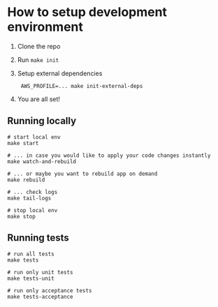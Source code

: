 # How to setup development environment

1. Clone the repo
2. Run `make init`
3. Setup external dependencies 

        AWS_PROFILE=... make init-external-deps
        
4. You are all set!

## Running locally

    # start local env
    make start
    
    # ... in case you would like to apply your code changes instantly
    make watch-and-rebuild
    
    # ... or maybe you want to rebuild app on demand
    make rebuild
    
    # ... check logs
    make tail-logs
    
    # stop local env
    make stop
    
 
## Running tests

    # run all tests
    make tests
    
    # run only unit tests
    make tests-unit
    
    # run only acceptance tests
    make tests-acceptance
